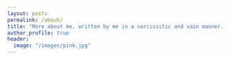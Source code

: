 ```yaml
---
layout: posts
permalink: /about/
title: "More about me, written by me in a narcissitic and vain manner. Yay"
author_profile: true
header:
  image: "/images/pink.jpg"
---
```


